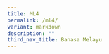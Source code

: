 ```yaml
---
title: ML4
permalink: /ml4/
variant: markdown
description: ""
third_nav_title: Bahasa Melayu
---
```


